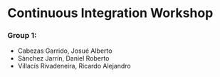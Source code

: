 # Continuous Integration Workshop
### Group 1:

- Cabezas Garrido, Josué Alberto
- Sánchez Jarrín, Daniel Roberto
- Villacís Rivadeneira, Ricardo Alejandro
